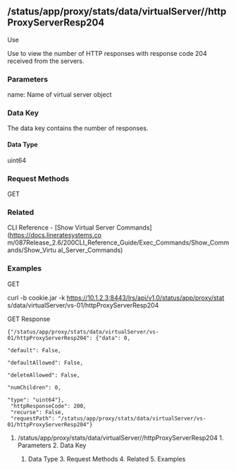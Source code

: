 ## /status/app/proxy/stats/data/virtualServer/<name>/httpProxyServerResp204

Use

Use to view the number of HTTP responses with response code 204 received from
the servers.

### Parameters

name: Name of virtual server object

### Data Key

The data key contains the number of responses.

#### Data Type

uint64

### Request Methods

GET

### Related

CLI Reference - [Show Virtual Server Commands](https://docs.lineratesystems.co
m/087Release_2.6/200CLI_Reference_Guide/Exec_Commands/Show_Commands/Show_Virtu
al_Server_Commands)

### Examples

GET

curl -b cookie.jar -k https://10.1.2.3:8443/lrs/api/v1.0/status/app/proxy/stat
s/data/virtualServer/vs-01/httpProxyServerResp204

GET Response

    
    
    {"/status/app/proxy/stats/data/virtualServer/vs-01/httpProxyServerResp204": {"data": 0,
                                                                               "default": False,
                                                                               "defaultAllowed": False,
                                                                               "deleteAllowed": False,
                                                                               "numChildren": 0,
                                                                               "type": "uint64"},
     "httpResponseCode": 200,
     "recurse": False,
     "requestPath": "/status/app/proxy/stats/data/virtualServer/vs-01/httpProxyServerResp204"}
    

  1. /status/app/proxy/stats/data/virtualServer/<name>/httpProxyServerResp204
    1. Parameters
    2. Data Key
      1. Data Type
    3. Request Methods
    4. Related
    5. Examples

